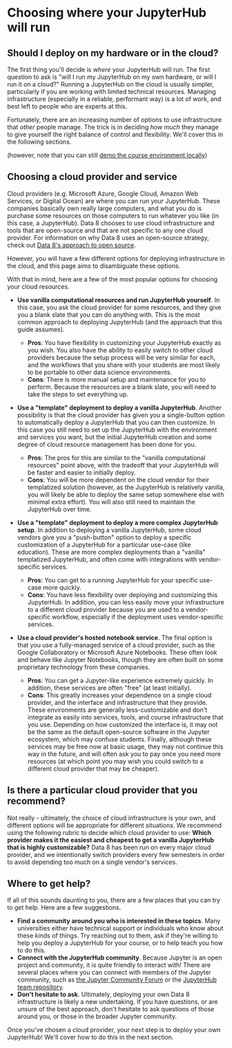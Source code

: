 <!-- #region -->
# Choosing where your JupyterHub will run

## Should I deploy on my hardware or in the cloud?

The first thing you'll decide is *where* your JupyterHub will run. The first
question to ask is "will I run my JupyterHub on my own hardware, or will I
run it on a cloud?" Running a JupyterHub on the cloud is usually simpler,
particularly if you are working with limited technical resources. Managing
infrastructure (especially in a reliable, performant way) is a lot of work,
and best left to people who are experts at this.

Fortunately, there are an increasing number of options to use infrastructure that *other* people manage.
The trick is in deciding *how much* they manage to give yourself the right
balance of control and flexibility. We'll cover this in the following
sections.

(however, note that you can still [demo the course environment locally](deploy_locally.html))


## Choosing a cloud provider and service

Cloud providers (e.g. Microsoft Azure, Google Cloud, Amazon Web Services, or Digital Ocean) are where you can
run your JupyterHub. These companies basically own really large computers, and what
you do is purchase some resources on those computers to run whatever you like (in this
case, a JupyterHub). Data 8 chooses to use cloud infrastructure and tools that are open-source
and that are not specific to any one cloud provider. For information on why Data 8
uses an open-source strategy, check out [Data 8's approach to open source](../tech/considerations.html#open-source-strategy).

However, you will have a few different options for deploying infrastructure in the cloud, and this page
aims to disambiguate these options.

With that in mind, here are a few of the most popular options for choosing your cloud resources.

* **Use vanilla computational resources and run JupyterHub yourself**. In this case, you ask the
  cloud provider for some resources, and they give you a blank slate that you can do anything
  with. This is the most common approach to deploying JupyterHub (and the approach that this
  guide assumes).

  * **Pros**: You have flexibility in customizing your JupyterHub exactly as you wish. You also
    have the ability to easily switch to other cloud providers because the setup process will
    be very similar for each, and the workflows that you share with your students are most likely
    to be portable to other data science environments.
  * **Cons**: There is more manual setup and maintenance for you to perform. Because the resources
    are a blank slate, you will need to take the steps to set everything up.
    
* **Use a "template" deployment to deploy a vanilla JupyterHub**. Another possibility is that
  the cloud provider has given you a single-button option to automatically deploy a JupyterHub
  that you can then customize. In this case you still need to set up the JupyterHub with the
  environment and services you want, but the initial JupyterHub creation and some degree of
  cloud resource management has been done for you.

  * **Pros**: The pros for this are similar to the "vanilla computational resources" point above, with
    the tradeoff that your JupyterHub will be faster and easier to initially deploy.
  * **Cons**: You will be more dependent on the cloud vendor for their templatized solution
    (however, as the JupyterHub is relatively vanilla, you will likely be able to deploy the same
    setup somewhere else with minimal extra effort). You will also still need to maintain the JupyterHub
    over time.

* **Use a "template" deployment to deploy a more complex JupyterHub setup**. In addition to deploying
  a vanilla JupyterHub, some cloud vendors give you a "push-button" option to deploy a specific
  customization of a JupyterHub for a particular use-case (like education). These are more complex
  deployments than a "vanilla" templatized JupyterHub, and often come with integrations with
  vendor-specific services.

  * **Pros**: You can get to a running JupyterHub for your specific use-case more quickly.
  * **Cons**: You have less flexibility over deploying and customizing this JupyterHub. In addition,
    you can less easily move your infrastructure to a different cloud provider because you are
    used to a vendor-specific workflow, especially if the deployment uses vendor-specific services.

* **Use a cloud provider's hosted notebook service**. The final option is that you
  use a fully-managed service of a cloud provider, such as the Google Collaboratory or Microsoft
  Azure Notebooks. These often look and behave like Jupyter Notebooks, though they are often
  built on some proprietary technology from these companies.

  * **Pros**: You can get a Jupyter-like experience extremely quickly. In addition, these services are
    often "free" (at least initially).
  * **Cons**: This greatly increases your dependence on a single cloud provider, and the interface and
    infrastructure that they provide. These environments are generally less-customizable and don't
    integrate as easily into services, tools, and course infrastructure that you use.
    Depending on how customized the interface is, it may not be the same as the default open-source
    software in the Jupyter ecosystem, which may confuse students. Finally, although these
    services may be free now at basic usage, they may not continue this way in the future, and
    will often ask you to pay once you need more resources (at which point you may wish you could
    switch to a different cloud provider that may be cheaper).

## Is there a particular cloud provider that you recommend?

Not really - ultimately, the choice of cloud infrastructure is your own, and different options will be appropriate for different situations. We recommend using the following rubric to decide which cloud provider to use: **Which provider makes it the easiest and cheapest to get a vanilla JupyterHub that
is highly customizable?** Data 8 has been run on every major cloud provider, and we intentionally
switch providers every few semesters in order to avoid depending too much on a single vendor's services.

## Where to get help?

If all of this sounds daunting to you, there are a few places that you can try to get help. Here
are a few suggestions.

* **Find a community around you who is interested in these topics**. Many universities either have
  technical support or individuals who know about these kinds of things. Try reaching out to them,
  ask if they're willing to help you deploy a JupyterHub for your course, or to help teach you
  how to do this.
* **Connect with the JupyterHub community**. Because Jupyter is an open project and community,
  it is quite friendly to interact with! There are several places where you can connect with members
  of the Jupyter community, such as [the Jupyter Community Forum](https://discourse.jupyter.org)
  or the [JupyterHub team repository](https://github.com/jupyterhub/team-compass).
* **Don't hesitate to ask**. Ultimately, deploying your own Data 8 infrastructure is likely
  a new undertaking. If you have questions, or are unsure of the best approach, don't hesitate
  to ask questions of those around you, or those in the broader Jupyter community.

Once you've chosen a cloud provider, your next step is to deploy your own JupyterHub! We'll
cover how to do this in the next section.
<!-- #endregion -->

```python

```

